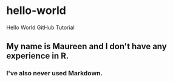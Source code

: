 # hello-world
Hello World GitHub Tutorial
## My name is Maureen and I don't have any experience in R.
### I've also never used Markdown. 
